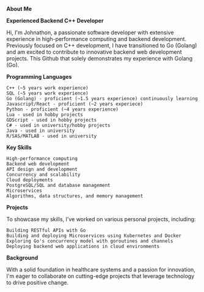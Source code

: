 **About Me**

**Experienced Backend C++ Developer**

Hi, I'm Johnathon, a passionate software developer with extensive experience in high-performance computing and backend development. Previously focused on C++ development, I have transitioned to Go (Golang) and am excited to contribute to innovative backend web development projects. This Github that solely demonstrates my experience with Golang (Go). 

**Programming Languages**

    C++ (~5 years work experience)
    SQL (~5 years work experience)
    Go (Golang) - proficient (~1.5 years experience) continuously learning
    Javascript/React - proficient (~2 years experiece)
    Python - proficient (~4 years experience)
    Lua - used in hobby projects
    GDScript - used in hobby projects
    C# - used in university/hobby projects
    Java - used in university
    R/SAS/MATLAB - used in university
    

**Key Skills**

    High-performance computing
    Backend web development
    API design and development
    Concurrency and scalability
    Cloud deployments
    PostgreSQL/SQL and database management
    Microservices
    Algorithms, data structures, and memory management

**Projects**

To showcase my skills, I've worked on various personal projects, including:

    Building RESTful APIs with Go
    Building and deploying Microservices using Kubernetes and Docker
    Exploring Go's concurrency model with goroutines and channels
    Deploying backend web applications in cloud environments

**Background**

With a solid foundation in healthcare systems and a passion for innovation, I'm eager to collaborate on cutting-edge projects that leverage technology to drive positive change.

<!---
goresume/goresume is a ✨ special ✨ repository because its `README.md` (this file) appears on your GitHub profile.
You can click the Preview link to take a look at your changes.
--->
